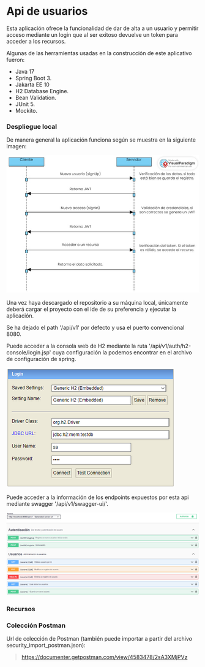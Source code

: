 # Api de usuarios

Esta aplicación ofrece la funcionalidad de dar de alta a un usuario
y permitir acceso mediante un login que al ser exitoso devuelve
un token para acceder a los recursos.

Algunas de las herramientas usadas en la construcción de
este aplicativo fueron:

- Java 17
- Spring Boot 3.
- Jakarta EE 10
- H2 Database Engine.
- Bean Validation.
- JUnit 5.
- Mockito.

### Despliegue local

De manera general la aplicación funciona según se muestra en la siguiente imagen:

![diagrama](./img/jwt.jpg)

Una vez haya descargado el repositorio a su máquina local, únicamente deberá
cargar el proyecto con el ide de su preferencia y ejecutar la aplicación.

Se ha dejado el path '/api/v1' por defecto y usa el puerto convencional 8080.

Puede acceder a la consola web de H2 mediante la ruta '/api/v1/auth/h2-console/login.jsp'
cuya configuración la podemos encontrar en el archivo de configuración de spring.

![diagrama](./img/h2.png)

Puede acceder a la información de los endpoints expuestos por esta api mediante swagger
'/api/v1/swagger-ui/'.

![diagrama](./img/swagger.png)

### Recursos

### <i class="ti ti-brand-pushover"></i> Colección Postman

Url de colección de Postman (también puede importar a partir del archivo security_import_postman.json):

> <i class="ti ti-external-link"></i> [https://documenter.getpostman.com/view/4583478/2sA3XMjPVz
](https://documenter.getpostman.com/view/4583478/2sA3XMjPVz
)